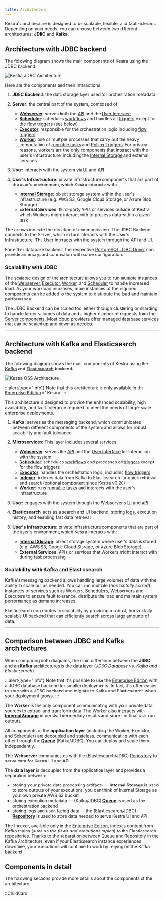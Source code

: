 ```yaml
---
title: Architecture
---
```


Kestra's architecture is designed to be scalable, flexible, and fault-tolerant. Depending on your needs, you can choose between two different architectures: **JDBC** and **Kafka**.

## Architecture with JDBC backend

The following diagram shows the main components of Kestra using the JDBC backend.

![Kestra JDBC Architecture](/docs/architecture/jdbc.png "Kestra Architecture")

Here are the components and their interactions:

1. **JDBC Backend**: the data storage layer used for orchestration metadata

2. **Server**: the central part of the system, composed of:
   - [**Webserver**](./08.webserver.md): serves both the [API](../api-reference/index.md) and the [User Interface](../08.ui/index.md)
   - [**Scheduler**](./06.scheduler.md): schedules [workflows](../04.workflow-components/01.flow.md) and handles all [triggers](../04.workflow-components/07.triggers/index.md) except for the flow triggers (see below)
   - [**Executor**](./04.executor.md): responsible for the orchestration logic including [flow triggers](../04.workflow-components/07.triggers/02.flow-trigger.md)
   - [**Worker**](./05.worker.md): one or multiple processes that carry out the heavy computation of [runnable tasks](../04.workflow-components/01.tasks/01.runnable-tasks.md) and [Polling Triggers](../04.workflow-components/07.triggers/04.polling-trigger.md). For privacy reasons, workers are the only components that interact with the user's infrastructure, including the [Internal Storage](./09.internal-storage.md) and external services.

3. **User**: interacts with the system via [UI](../08.ui/index.md) and [API](../api-reference/index.md)

4. **User's Infrastructure**: private infrastructure components that are part of the user's environment, which Kestra interacts with:
   - [**Internal Storage**](./09.internal-storage.md): object storage system within the user's infrastructure (e.g. AWS S3, Google Cloud Storage, or Azure Blob Storage)
   - **External Services**: third-party APIs or services outside of Kestra which Workers might interact with to process data within a given task

The arrows indicate the direction of communication. The JDBC Backend connects to the Server, which in turn interacts with the User's Infrastructure. The User interacts with the system through the API and UI.

For either database backend, the respective [PostgreSQL JDBC Driver](https://jdbc.postgresql.org/documentation/ssl/#configuring-the-client) can provide an encrypted connection with some configuration.


### Scalability with JDBC

The scalable design of the architecture allows you to run multiple instances of the [Webserver](./08.webserver.md), [Executor](./04.executor.md), [Worker](./05.worker.md), and [Scheduler](./06.scheduler.md) to handle increased load. As your workload increases, more instances of the required components can be added to the system to distribute the load and maintain performance.

The JDBC Backend can be scaled too, either through clustering or sharding, to handle larger volumes of data and a higher number of requests from the [Server components](./02.server-components.md). Most cloud providers offer managed database services that can be scaled up and down as needed.

---

## Architecture with Kafka and Elasticsearch backend

The following diagram shows the main components of Kestra using the [Kafka](https://kafka.apache.org/) and [Elasticsearch](https://www.elastic.co/elasticsearch) backend.

![Kestra OSS Architecture](/docs/architecture/kafka.png "Kestra Architecture")

:::alert{type="info"}
Note that this architecture is only available in the [Enterprise Edition](../06.enterprise/01.overview/01.enterprise-edition.md) of Kestra.
:::

This architecture is designed to provide the enhanced scalability, high availability, and fault tolerance required to meet the needs of large-scale enterprise deployments.

1. **Kafka**: serves as the messaging backend, which communicates between different components of the system and allows for robust scalability and fault tolerance

2. **Microservices**: This layer includes several services:
   - [**Webserver**](./08.webserver.md): serves the [API](../api-reference/index.md) and the [User Interface](../08.ui/index.md) for interaction with the system
   - [**Scheduler**](./06.scheduler.md): schedules [workflows](../04.workflow-components/01.flow.md) and processes all [triggers](../04.workflow-components/07.triggers/index.md) except for the flow triggers
   - [**Executor**](./04.executor.md): handles the orchestration logic, including [flow triggers](../04.workflow-components/07.triggers/02.flow-trigger.md)
   - [**Indexer**](./07.indexer.md): indexes data from Kafka to Elasticsearch for quick retrieval and search
   (optional component since [Kestra v0.20](../11.migration-guide/0.20.0/elasticsearch-indexer.md))
   - [**Worker**](./05.worker.md): runs [runnable tasks](../04.workflow-components/01.tasks/01.runnable-tasks.md) and interacts with the user's infrastructure

3. **User**: engages with the system through the Webserver's [UI](../08.ui/index.md) and [API](../api-reference/index.md)

4. **Elasticsearch**: acts as a search and UI backend, storing [logs](./data-components.md#logs), execution history, and enabling fast data retrieval

5. **User's Infrastructure**: private infrastructure components that are part of the user's environment, which Kestra interacts with:
   - [**Internal Storage**](./09.internal-storage.md): object storage system where user's data is stored (e.g. AWS S3, Google Cloud Storage, or Azure Blob Storage)
   - **External Services**: APIs or services that Workers might interact with during task processing

### Scalability with Kafka and Elasticsearch

Kafka's messaging backend allows handling large volumes of data with the ability to scale out as needed. You can run multiple (_horizontally scaled_) instances of services such as Workers, Schedulers, Webservers and Executors to ensure fault tolerance, distribute the load and maintain system performance as demand increases.

Elasticsearch contributes to scalability by providing a robust, horizontally scalable UI backend that can efficiently search across large amounts of data.

---

## Comparison between JDBC and Kafka architectures

When comparing both diagrams, the main difference between the **JDBC** and an **Kafka** architectures is the data layer (_JDBC Database vs. Kafka and Elasticsearch_).

:::alert{type="info"}
Note that it's possible to use the [Enterprise Edition](../06.enterprise/01.overview/01.enterprise-edition.md) with a JDBC database backend for smaller deployments. In fact, it's often easier to start with a JDBC backend and migrate to Kafka and Elasticsearch when your deployment grows.
:::

The **Worker** is the only component communicating with your private data sources to extract and transform data. The Worker also interacts with [**Internal Storage**](./09.internal-storage.md) to persist intermediary results and store the final task run outputs.

All components of the **application layer** (including the Worker, Executor, and Scheduler) are decoupled and stateless, communicating with each other through the [**Queue**](./01.main-components.md#queue) (Kafka/JDBC). You can deploy and scale them independently.

The **Webserver** communicates with the (Elasticsearch/JDBC) [Repository](./01.main-components.md#repository) to serve data for Kestra UI and API.

The **data layer** is decoupled from the application layer and provides a separation between:
- storing your private data processing artifacts — **Internal Storage** is used to store outputs of your executions; you can think of Internal Storage as your own private AWS S3 bucket
- storing execution metadata — (Kafka/JDBC) [**Queue**](./01.main-components.md#queue) is used as the orchestration backend
- storing logs and user-facing data — the (Elasticsearch/JDBC) [**Repository**](./01.main-components.md#repository) is used to store data needed to serve Kestra UI and API.

The Indexer, available only in the [Enterprise Edition](../06.enterprise/01.overview/01.enterprise-edition.md), indexes content from Kafka topics (_such as the flows and executions topics_) to the Elasticsearch repositories. Thanks to the separation between Queue and Repository in the Kafka Architecture, even if your Elasticsearch instance experiences downtime, your executions will continue to work by relying on the Kafka backend.

## Components in detail

The following sections provide more details about the components of the architecture.

::ChildCard
